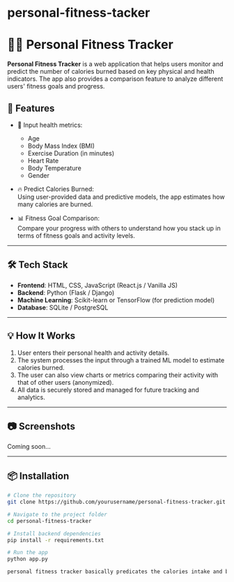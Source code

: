 # personal-fitness-tacker
# 🏋️‍♂️ Personal Fitness Tracker

**Personal Fitness Tracker** is a web application that helps users monitor and predict the number of calories burned based on key physical and health indicators. The app also provides a comparison feature to analyze different users' fitness goals and progress.

## 🚀 Features

- 🔢 Input health metrics:  
  - Age  
  - Body Mass Index (BMI)  
  - Exercise Duration (in minutes)  
  - Heart Rate  
  - Body Temperature  
  - Gender

- 🔥 Predict Calories Burned:  
  Using user-provided data and predictive models, the app estimates how many calories are burned.

- 📊 Fitness Goal Comparison:  
  Compare your progress with others to understand how you stack up in terms of fitness goals and activity levels.

---

## 🛠️ Tech Stack

- **Frontend**: HTML, CSS, JavaScript (React.js / Vanilla JS)
- **Backend**: Python (Flask / Django)
- **Machine Learning**: Scikit-learn or TensorFlow (for prediction model)
- **Database**: SQLite / PostgreSQL

---

## 💡 How It Works

1. User enters their personal health and activity details.
2. The system processes the input through a trained ML model to estimate calories burned.
3. The user can also view charts or metrics comparing their activity with that of other users (anonymized).
4. All data is securely stored and managed for future tracking and analytics.

---

## 📷 Screenshots

Coming soon...

---

## 📦 Installation

```bash
# Clone the repository
git clone https://github.com/yourusername/personal-fitness-tracker.git

# Navigate to the project folder
cd personal-fitness-tracker

# Install backend dependencies
pip install -r requirements.txt

# Run the app
python app.py

personal fitness tracker basically predicates the calories intake and burn of individuals

